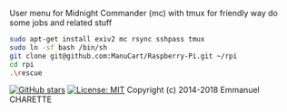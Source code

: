 
User menu for Midnight Commander (mc) with tmux for friendly way do some jobs and related stuff

```bash
sudo apt-get install exiv2 mc rsync sshpass tmux
sudo ln -sf bash /bin/sh
git clone git@github.com:ManuCart/Raspberry-Pi.git ~/rpi
cd rpi
.\rescue
```
[![GitHub stars](https://img.shields.io/github/stars/badges/shields.svg?style=social&label=Stars)]()
[![License: MIT](https://img.shields.io/badge/License-MIT-yellow.svg)](https://opensource.org/licenses/MIT)
Copyright (c) 2014-2018 Emmanuel CHARETTE
